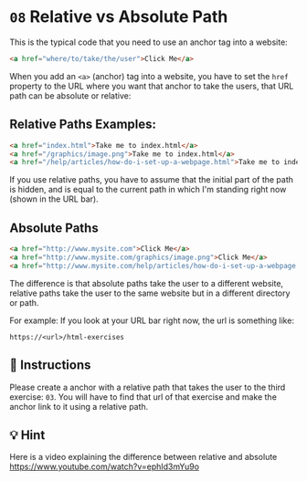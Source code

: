 # `08` Relative vs Absolute Path

This is the typical code that you need to use an anchor tag into a website:

```html
<a href="where/to/take/the/user">Click Me</a>
```
When you add an `<a>` (anchor) tag into a website, you have to set the `href` property to the URL where you want that anchor to take the users, that URL path can be absolute or relative:

## Relative Paths Examples:

```html
<a href="index.html">Take me to index.html</a>
<a href="/graphics/image.png">Take me to index.html</a>
<a href="/help/articles/how-do-i-set-up-a-webpage.html">Take me to index.html</a>
```

If you use relative paths, you have to assume that the initial part of the path is hidden, and is equal to the current path in which I'm standing right now (shown in the URL bar).

## Absolute Paths
```html
<a href="http://www.mysite.com">Click Me</a>
<a href="http://www.mysite.com/graphics/image.png">Click Me</a>
<a href="http://www.mysite.com/help/articles/how-do-i-set-up-a-webpage.html">Click Me</a>
```

The difference is that absolute paths take the user to a different website, relative paths take the user to the same website but in a different directory or path.

For example: If you look at your URL bar right now, the url is something like:
```
https://<url>/html-exercises
```

## 📝 Instructions

Please create a anchor with a relative path that takes the user to the third exercise: `03`.
You will have to find that url of that exercise and make the anchor link to it using a relative path.

## 💡 Hint

Here is a video explaining the difference between relative and absolute
https://www.youtube.com/watch?v=ephId3mYu9o